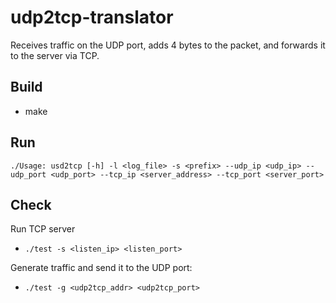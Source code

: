 # udp2tcp-translator
Receives traffic on the UDP port, adds 4 bytes to the packet, and forwards it to the server via TCP.

## Build
* make

## Run
```./Usage: usd2tcp [-h] -l <log_file> -s <prefix> --udp_ip <udp_ip> --udp_port <udp_port> --tcp_ip <server_address> --tcp_port <server_port>```

## Check
Run TCP server

* ```./test -s <listen_ip> <listen_port>```

Generate traffic and send it to the UDP port:

* ```./test -g <udp2tcp_addr> <udp2tcp_port>```
